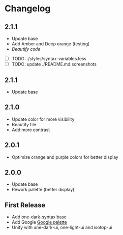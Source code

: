# Changelog
## 2.1.1
- Update base
- Add Amber and Deep orange (testing)
- *Beautify code*
- [ ] TODO: ./styles/syntax-variables.less
- [ ] TODO: update ./README.md screenshots

## 2.1.1
- Update base

## 2.1.0
- Update color for more visibility
- Beautify file
- Add more contrast

## 2.0.1
- Optimize orange and purple colors for better display

## 2.0.0
- Update base
- Rework palette (better display)

## First Release
- Add one-dark-syntax base
- Add Google [Google palette](http://www.google.com/design/spec/style/color.html)
- Unify with one-dark-ui, one-light-ui and isotop-ui
